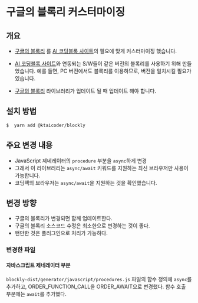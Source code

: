 # 구글의 블록리 커스터마이징

## 개요

- [구글의 블록리](https://github.com/google/blockly) 를 [AI 코딩블록 사이트](https://aicodingblock.kt.co.kr)의 필요에 맞게 커스터마이징 했습니다.

- [AI 코딩블록 사이트](https://aicodingblock.kt.co.kr)와 연동되는 S/W들이 같은 버전의 블록리를 사용하기 위해 만들었습니다. 예를 들면, PC 버전에서도 블록리를 이용하므로, 버전을 일치시킬 필요가 있습니다.

- [구글의 블록리](https://github.com/google/blockly) 라이브러리가 업데이트 될 때 업데이트 해야 합니다.

## 설치 방법

```bash
$  yarn add @ktaicoder/blockly
```

## 주요 변경 내용

- JavaScript 제네레이터의 `procedure` 부분을 `async`하게 변경
- 그래서 이 라이브러리는 `async/await` 키워드를 지원하는 최신 브라우저만 사용이 가능합니다.
- 코딩팩의 브라우저는 `async/await`을 지원하는 것을 확인했습니다.

## 변경 방향

- 구글의 블록리가 변경되면 함께 업데이트한다.
- 구글의 블록리 소스코드 수정은 최소한으로 변경하는 것이 좋다.
- 왠만한 것은 플러그인으로 처리가 가능하다.

### 변경한 파일

#### 자바스크립트 제네레이터 부분

`blockly-dist/generator/javascript/procedures.js` 파일의 함수 정의에 `async`를 추가하고, ORDER_FUNCTION_CALL을 ORDER_AWAIT으로 변경했다. 함수 호출 부분에는 `await`를 추가했다.
